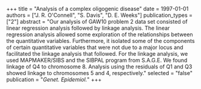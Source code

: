 +++
title = "Analysis of a complex oligogenic disease"
date = 1997-01-01
authors = ["J. R. O'Connell", "S. Davis", "D. E. Weeks"]
publication_types = ["2"]
abstract = "Our analysis of GAW10 problem 2 data set consisted of linear regression analysis followed by linkage analysis. The linear regression analysis allowed some exploration of the relationships between the quantitative variables. Furthermore, it isolated some of the components of certain quantitative variables that were not due to a major locus and facilitated the linkage analysis that followed. For the linkage analysis, we used MAPMAKER/SIBS and the SIBPAL program from S.A.G.E. We found linkage of Q4 to chromosome 8. Analysis using the residuals of Q1 and Q3 showed linkage to chromosomes 5 and 4, respectively."
selected = "false"
publication = "*Genet. Epidemiol.*"
+++

